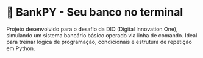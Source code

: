 # 🏦 BankPY - Seu banco no terminal

Projeto desenvolvido para o desafio da DIO (Digital Innovation One), simulando um sistema bancário básico operado via linha de comando. Ideal para treinar lógica de programação, condicionais e estrutura de repetição em Python.
